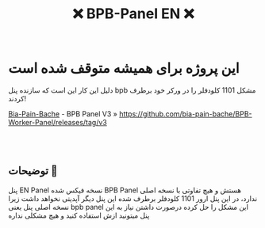 <h1 align="center">❌ BPB-Panel EN ❌</h1>

<br>

# این پروژه برای همیشه متوقف شده است

دلیل این کار این است که سازنده پنل bpb مشکل 1101 کلودفلر را در ورکر خود برطرف کردند!

[Bia-Pain-Bache](https://github.com/bia-pain-bache) - BPB Panel V3 » https://github.com/bia-pain-bache/BPB-Worker-Panel/releases/tag/v3

<br>

<br>

## توضیحات 📜
پنل EN Panel نسخه فیکس شده BPB Panel هستش و هیچ تفاوتی با نسخه اصلی ندارد، در این پنل ارور 1101 کلودفلر برطرف شده
این پنل دیگر آپدیتی نخواهد داشت زیرا نسخه اصلی پنل یعنی bpb panel این مشکل را حل کرده
درصورت داشتن نیاز به این پنل میتونید ازش استفاده کنید و هیچ مشکلی نداره

<br>
